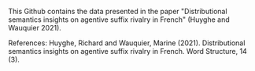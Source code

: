 This Github contains the data presented in the paper "Distributional semantics insights on agentive suffix rivalry in French" (Huyghe and Wauquier 2021).

References:
Huyghe, Richard and Wauquier, Marine (2021). Distributional semantics insights on agentive suffix rivalry in French. Word Structure, 14 (3).

